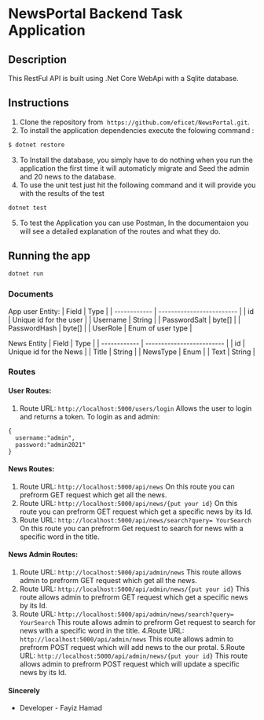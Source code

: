 # NewsPortal Backend Task Application

## Description

This RestFul API is built using .Net Core WebApi with a Sqlite database.

## Instructions

1. Clone the repository from  `https://github.com/eficet/NewsPortal.git`.
2. To install the application dependencies execute the folowing command :

```bash
$ dotnet restore
```

3. To Install the database, you simply have to do nothing when you run the application the first time it will automaticly migrate and Seed the admin and 20 news to the database.
4. To use the unit test just hit the following command and it will provide you with the results of the test
```bash
dotnet test
```
5. To test the Application you can use Postman, In the documentaion you will see a detailed explanation of the routes and what they do.

## Running the app

```bash
dotnet run
```


### Documents

App user Entity:
| Field        | Type                      |
| ------------ | ------------------------- |
| id         | Unique id for the user    |
| Username    | String                    |
| PasswordSalt     | byte[]                    |
| PasswordHash        | byte[]                    |
| UserRole | Enum of user type |

News Entity 
| Field        | Type                      |
| ------------ | ------------------------- |
| id         | Unique id for the News    |
| Title    | String                    |
| NewsType     | Enum                   |
| Text        | String                    |
### Routes

#### User Routes:

1. Route URL: `http://localhost:5000/users/login`
   Allows the user to login and returns a token.
    To login as and admin:

```
{
  username:"admin",
  password:"admin2021"
}
```


#### News Routes:

1. Route URL: `http://localhost:5000/api/news`
   On this route you can prefrorm GET request which get all the news.
2. Route URL: `http://localhost:5000/api/news/{put your id}`
   On this route you can prefrorm GET request which get a specific news by its Id.
3. Route URL: `http://localhost:5000/api/news/search?query= YourSearch`
   On this route you can prefrorm Get request to search for news with a specific word in the title.

#### News Admin Routes:
1. Route URL: `http://localhost:5000/api/admin/news`
   This route allows admin to prefrorm GET request which get all the news.
2. Route URL: `http://localhost:5000/api/admin/news/{put your id}`
   This route allows admin to prefrorm GET request which get a specific news by its Id.
3. Route URL: `http://localhost:5000/api/admin/news/search?query= YourSearch`
   This route allows admin to prefrorm Get request to search for news with a specific word in the title.
4.Route URL: `http://localhost:5000/api/admin/news`
   This route allows admin to prefrorm POST request which will add news to the our protal.
5.Route URL: `http://localhost:5000/api/admin/news/{put your id}`
   This route allows admin to prefrorm POST request which will update a specific news by its Id.
#### Sincerely

- Developer - Fayiz Hamad
